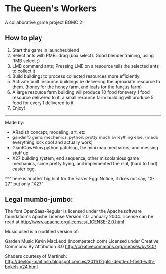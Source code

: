# The Queen's Workers
A collaborative game project BGMC 21

## How to play

1. Start the game in launcher.blend
2. Select ants with RMB+drag (box select). Good blender training, using RMB select ;)
3. LMB command ants; Pressing LMB on a resource tells the selected ants to collect it
4. Build buildings to process collected resources more efficiently. 
5. Activate built resource buildings by delivering the apropriate resource to them. (honey for the honey farm, and leafs for the fungus farm)
6. A large resource farm building will produce 10 food for every 1 food resource delivered to it. a small resource farm building will produce 5 food for every 1 delivered to it.
7. Enjoy!

----

Made by:

* ARadish         concept, modeling, art, etc
* gandalf3        game mechanics. python. pretty much evreything else. (made everything look cool and actually work)
* GiantCowFilms   python patching, the mini map mechanics, and messing stuff up
* X27            building system, end sequence, other miscolanious game mechanics, some prettyifiying, and implemented the real, (hard to find) easter egg. 

^^^ here is another big hint for the Easter Egg: Notice, it does not say, "X-27" but only "X27."


## Legal mumbo-jumbo:

The font OpenSans-Regular is licensed under the Apache software foundation's Apache License Version 2.0, January 2004. License can be read at http://www.apache.org/licenses/LICENSE-2.0.html


Music used is a modified version of:

Garden Music Kevin MacLeod (incompetech.com)
Licensed under Creative Commons: By Attribution 3.0
http://creativecommons.org/licenses/by/3.0/


Shaders courtesy of Martinsh:  
http://devlog-martinsh.blogspot.com.es/2011/12/glsl-depth-of-field-with-bokeh-v24.html

